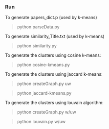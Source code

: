 ### Run ###

To generate papers_dict.p (used by k-means)

> python parseData.py

To generate similarity_Title.txt (used by k-means)

> python similarity.py

To generate the clusters using cosine k-means:

> python cosine-kmeans.py

To generate the clusters using jaccard k-means:

> python createGraph.py uw

> python jaccard-kmeans.py

To generate the clusters using louvain algorithm:

> python createGraph.py w/uw

> python louvain.py w/uw
